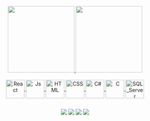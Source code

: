<div align="center">
  <a href="https://github.com/danielalmeidatoledo">
  <img height="180em" src="https://github-readme-stats.vercel.app/api?username=danielalmeidatoledo&show_icons=true&theme=dracula&include_all_commits=true&count_private=true"/>
  <img height="180em" src="https://github-readme-stats.vercel.app/api/top-langs/?username=danielalmeidatoledo&layout=compact&langs_count=7&theme=dracula"/>
</div>
<div style="display: inline_block" align="center"><br>
  <img align="center" alt="React" height="50" width="50" src="https://cdn.jsdelivr.net/gh/devicons/devicon/icons/react/react-original-wordmark.svg">
  <img align="center" alt="Js" height="50" width="50" src="https://cdn.jsdelivr.net/gh/devicons/devicon/icons/javascript/javascript-original.svg">
  <img align="center" alt="HTML" height="50" width="50" src="https://cdn.jsdelivr.net/gh/devicons/devicon/icons/html5/html5-original-wordmark.svg">
  <img align="center" alt="CSS" height="50" width="50" src="https://cdn.jsdelivr.net/gh/devicons/devicon/icons/css3/css3-original-wordmark.svg">
  <img align="center" alt="C#" height="50" width="50" <img src="https://cdn.jsdelivr.net/gh/devicons/devicon/icons/csharp/csharp-original.svg" />
  <img align="center" alt="C" height="50" width="50" <img src="https://cdn.jsdelivr.net/gh/devicons/devicon/icons/c/c-original.svg" />
  <img align="center" alt="SQL_Server" height="50" width="50" src="https://cdn.jsdelivr.net/gh/devicons/devicon/icons/microsoftsqlserver/microsoftsqlserver-plain-wordmark.svg" />
  
  ##
  
<div align="center">
  <a href="https://api.whatsapp.com/send?phone=5515998485252" target="_blank"><img src="https://img.shields.io/badge/WhatsApp-25D366?style=for-the-badge&logo=whatsapp&logoColor=white" target="_blank"></a>
  <a href="https://www.linkedin.com/in/danielalmeidadetoledo/" target="_blank"><img src="https://img.shields.io/badge/-LinkedIn-%230077B5?style=for-the-badge&logo=linkedin&logoColor=white" target="_blank"></a>
  <a href="https://www.instagram.com/danieltoledo_02/" target="_blank"><img src="https://img.shields.io/badge/-Instagram-%23E4405F?style=for-the-badge&logo=instagram&logoColor=white" target="_blank"></a>
  <a href = "mailto:dan992965@gmail.com"><img src="https://img.shields.io/badge/-Gmail-%23333?style=for-the-badge&logo=gmail&logoColor=white" target="_blank"></a>

  
  </div>
